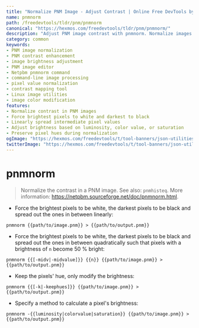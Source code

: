 ```yaml
---
title: "Normalize PNM Image - Adjust Contrast | Online Free DevTools by Hexmos"
name: pnmnorm
path: /freedevtools/tldr/pnm/pnmnorm
canonical: "https://hexmos.com/freedevtools/tldr/pnm/pnmnorm/"
description: "Adjust PNM image contrast with pnmnorm. Normalize images and enhance their visual appeal using this command-line tool. Free online tool, no registration required."
category: common
keywords:
- PNM image normalization
- PNM contrast enhancement
- image brightness adjustment
- PNM image editor
- Netpbm pnmnorm command
- command-line image processing
- pixel value normalization
- contrast mapping tool
- Linux image utilities
- image color modification
features:
- Normalize contrast in PNM images
- Force brightest pixels to white and darkest to black
- Linearly spread intermediate pixel values
- Adjust brightness based on luminosity, color value, or saturation
- Preserve pixel hues during normalization
ogImage: "https://hexmos.com/freedevtools/t/tool-banners/json-utilities-banner.png"
twitterImage: "https://hexmos.com/freedevtools/t/tool-banners/json-utilities-banner.png"
---
```


# pnmnorm

> Normalize the contrast in a PNM image.
> See also: `pnmhisteq`.
> More information: <https://netpbm.sourceforge.net/doc/pnmnorm.html>.

- Force the brightest pixels to be white, the darkest pixels to be black and spread out the ones in between linearly:

`pnmnorm {{path/to/image.pnm}} > {{path/to/output.pnm}}`

- Force the brightest pixels to be white, the darkest pixels to be black and spread out the ones in between quadratically such that pixels with a brightness of `n` become 50 % bright:

`pnmnorm {{[-midv|-midvalue]}} {{n}} {{path/to/image.pnm}} > {{path/to/output.pnm}}`

- Keep the pixels' hue, only modify the brightness:

`pnmnorm {{[-k|-keephues]}} {{path/to/image.pnm}} > {{path/to/output.pnm}}`

- Specify a method to calculate a pixel's brightness:

`pnmnorm -{{luminosity|colorvalue|saturation}} {{path/to/image.pnm}} > {{path/to/output.pnm}}`
